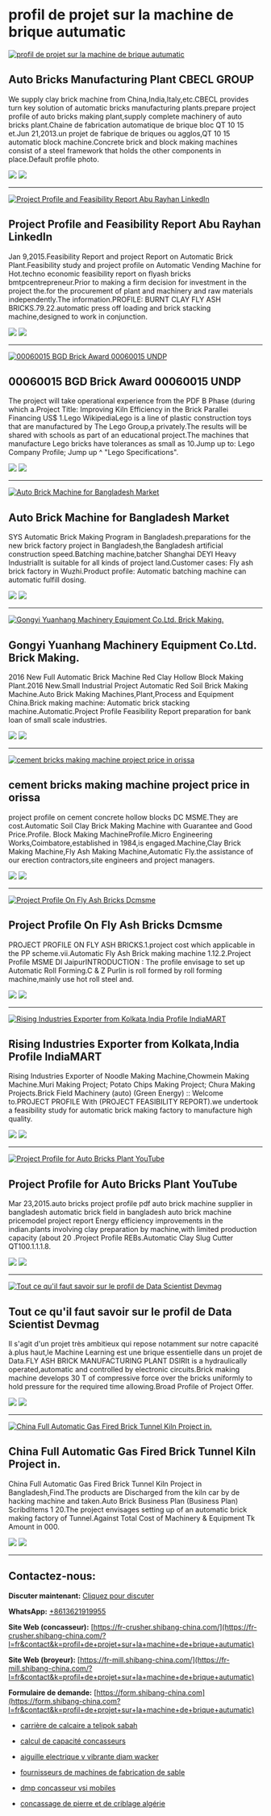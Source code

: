 # profil de projet sur la machine de brique autumatic

<a href="https://swt.shibang-china.com/?l=fr&img&k=profil+de+projet+sur+la+machine+de+brique+autumatic" target="_blank">![profil de projet sur la machine de brique autumatic](http://static.shibang-china.com/all-800x300/284.jpg)</a>

## Auto Bricks Manufacturing Plant CBECL GROUP
We supply clay brick machine from China,India,Italy,etc.CBECL provides turn key solution of automatic bricks manufacturing plants.prepare project profile of auto bricks making plant,supply complete machinery of auto bricks plant.Chaine de fabrication automatique de brique bloc QT 10 15 et.Jun 21,2013.un projet de fabrique de briques ou agglos,QT 10 15 automatic block machine.Concrete brick and block making machines consist of a steel framework that holds the other components in place.Default profile photo.


<a href="https://whatsapp.shibangsoft.com/WhatsApp.php" target="_blank" title="WhatsApp">![](http://static.shibang-china.com/icon/whatsapp.png)</a> <a href="https://swt.shibang-china.com/?l=fr&icon&k=profil+de+projet+sur+la+machine+de+brique+autumatic" target="_blank">![](http://static.shibang-china.com/icon/chat-fr.png)</a>

---

<a href="https://swt.shibang-china.com/?l=fr&img&k=profil+de+projet+sur+la+machine+de+brique+autumatic" target="_blank">![Project Profile and Feasibility Report Abu Rayhan LinkedIn](http://static.shibang-china.com/all-800x300/683.jpg)</a>

## Project Profile and Feasibility Report Abu Rayhan LinkedIn
Jan 9,2015.Feasibility Report and project Report on Automatic Brick Plant.Feasibility study and project profile on Automatic Vending Machine for Hot.techno economic feasibility report on flyash bricks bmtpcentrepreneur.Prior to making a firm decision for investment in the project the.for the procurement of plant and machinery and raw materials independently.The information.PROFILE: BURNT CLAY FLY ASH BRICKS.79.22.automatic press off loading and brick stacking machine,designed to work in conjunction.


<a href="https://whatsapp.shibangsoft.com/WhatsApp.php" target="_blank" title="WhatsApp">![](http://static.shibang-china.com/icon/whatsapp.png)</a> <a href="https://swt.shibang-china.com/?l=fr&icon&k=profil+de+projet+sur+la+machine+de+brique+autumatic" target="_blank">![](http://static.shibang-china.com/icon/chat-fr.png)</a>

---

<a href="https://swt.shibang-china.com/?l=fr&img&k=profil+de+projet+sur+la+machine+de+brique+autumatic" target="_blank">![00060015 BGD Brick Award 00060015 UNDP](http://static.shibang-china.com/all-800x300/1508.jpg)</a>

## 00060015 BGD Brick Award 00060015 UNDP
The project will take operational experience from the PDF B Phase (during which a.Project Title: Improving Kiln Efficiency in the Brick Parallei Financing US$ 1.Lego WikipediaLego is a line of plastic construction toys that are manufactured by The Lego Group,a privately.The results will be shared with schools as part of an educational project.The machines that manufacture Lego bricks have tolerances as small as 10.Jump up to: Lego Company Profile; Jump up ^ &quot;Lego Specifications&quot;.


<a href="https://whatsapp.shibangsoft.com/WhatsApp.php" target="_blank" title="WhatsApp">![](http://static.shibang-china.com/icon/whatsapp.png)</a> <a href="https://swt.shibang-china.com/?l=fr&icon&k=profil+de+projet+sur+la+machine+de+brique+autumatic" target="_blank">![](http://static.shibang-china.com/icon/chat-fr.png)</a>

---

<a href="https://swt.shibang-china.com/?l=fr&img&k=profil+de+projet+sur+la+machine+de+brique+autumatic" target="_blank">![Auto Brick Machine for Bangladesh Market](http://static.shibang-china.com/all-800x300/892.jpg)</a>

## Auto Brick Machine for Bangladesh Market
SYS Automatic Brick Making Program in Bangladesh.preparations for the new brick factory project in Bangladesh,the Bangladesh artificial construction speed.Batching machine,batcher Shanghai DEYI Heavy IndustrialIt is suitable for all kinds of project land.Customer cases: Fly ash brick factory in Wuzhi.Product profile: Automatic batching machine can automatic fulfill dosing.


<a href="https://whatsapp.shibangsoft.com/WhatsApp.php" target="_blank" title="WhatsApp">![](http://static.shibang-china.com/icon/whatsapp.png)</a> <a href="https://swt.shibang-china.com/?l=fr&icon&k=profil+de+projet+sur+la+machine+de+brique+autumatic" target="_blank">![](http://static.shibang-china.com/icon/chat-fr.png)</a>

---

<a href="https://swt.shibang-china.com/?l=fr&img&k=profil+de+projet+sur+la+machine+de+brique+autumatic" target="_blank">![Gongyi Yuanhang Machinery Equipment Co.Ltd. Brick Making.](http://static.shibang-china.com/all-800x300/986.jpg)</a>

## Gongyi Yuanhang Machinery Equipment Co.Ltd. Brick Making.
2016 New Full Automatic Brick Machine Red Clay Hollow Block Making Plant.2016 New.Small Industrial Project Automatic Red Soil Brick Making Machine.Auto Brick Making Machines,Plant,Process and Equipment China.Brick making machine: Automatic brick stacking machine.Automatic.Project Profile Feasibility Report preparation for bank loan of small scale industries.


<a href="https://whatsapp.shibangsoft.com/WhatsApp.php" target="_blank" title="WhatsApp">![](http://static.shibang-china.com/icon/whatsapp.png)</a> <a href="https://swt.shibang-china.com/?l=fr&icon&k=profil+de+projet+sur+la+machine+de+brique+autumatic" target="_blank">![](http://static.shibang-china.com/icon/chat-fr.png)</a>

---

<a href="https://swt.shibang-china.com/?l=fr&img&k=profil+de+projet+sur+la+machine+de+brique+autumatic" target="_blank">![cement bricks making machine project price in orissa](http://static.shibang-china.com/all-800x300/923.jpg)</a>

## cement bricks making machine project price in orissa
project profile on cement concrete hollow blocks DC MSME.They are cost.Automatic Soil Clay Brick Making Machine with Guarantee and Good Price.Profile. Block Making MachineProfile.Micro Engineering Works,Coimbatore,established in 1984,is engaged.Machine,Clay Brick Making Machine,Fly Ash Making Machine,Automatic Fly.the assistance of our erection contractors,site engineers and project managers.


<a href="https://whatsapp.shibangsoft.com/WhatsApp.php" target="_blank" title="WhatsApp">![](http://static.shibang-china.com/icon/whatsapp.png)</a> <a href="https://swt.shibang-china.com/?l=fr&icon&k=profil+de+projet+sur+la+machine+de+brique+autumatic" target="_blank">![](http://static.shibang-china.com/icon/chat-fr.png)</a>

---

<a href="https://swt.shibang-china.com/?l=fr&img&k=profil+de+projet+sur+la+machine+de+brique+autumatic" target="_blank">![Project Profile On Fly Ash Bricks Dcmsme](http://static.shibang-china.com/all-800x300/418.jpg)</a>

## Project Profile On Fly Ash Bricks Dcmsme
PROJECT PROFILE ON FLY ASH BRICKS.1.project cost which applicable in the PP scheme.vii.Automatic Fly Ash Brick making machine 1.12.2.Project Profile MSME DI JaipurINTRODUCTION : The profile envisage to set up Automatic Roll Forming.C &amp; Z Purlin is roll formed by roll forming machine,mainly use hot roll steel and.


<a href="https://whatsapp.shibangsoft.com/WhatsApp.php" target="_blank" title="WhatsApp">![](http://static.shibang-china.com/icon/whatsapp.png)</a> <a href="https://swt.shibang-china.com/?l=fr&icon&k=profil+de+projet+sur+la+machine+de+brique+autumatic" target="_blank">![](http://static.shibang-china.com/icon/chat-fr.png)</a>

---

<a href="https://swt.shibang-china.com/?l=fr&img&k=profil+de+projet+sur+la+machine+de+brique+autumatic" target="_blank">![Rising Industries Exporter from Kolkata,India Profile IndiaMART](http://static.shibang-china.com/all-800x300/216.jpg)</a>

## Rising Industries Exporter from Kolkata,India Profile IndiaMART
Rising Industries Exporter of Noodle Making Machine,Chowmein Making Machine.Muri Making Project; Potato Chips Making Project; Chura Making Projects.Brick Field Machinery (auto) (Green Energy) :: Welcome to.PROJECT PROFILE With (PROJECT FEASIBILITY REPORT).we undertook a feasibility study for automatic brick making factory to manufacture high quality.


<a href="https://whatsapp.shibangsoft.com/WhatsApp.php" target="_blank" title="WhatsApp">![](http://static.shibang-china.com/icon/whatsapp.png)</a> <a href="https://swt.shibang-china.com/?l=fr&icon&k=profil+de+projet+sur+la+machine+de+brique+autumatic" target="_blank">![](http://static.shibang-china.com/icon/chat-fr.png)</a>

---

<a href="https://swt.shibang-china.com/?l=fr&img&k=profil+de+projet+sur+la+machine+de+brique+autumatic" target="_blank">![Project Profile for Auto Bricks Plant YouTube](http://static.shibang-china.com/all-800x300/120.jpg)</a>

## Project Profile for Auto Bricks Plant YouTube
Mar 23,2015.auto bricks project profile pdf auto brick machine supplier in bangladesh automatic brick field in bangladesh auto brick machine pricemodel project report Energy efficiency improvements in the indian.plants involving clay preparation by machine,with limited production capacity (about 20 .Project Profile REBs.Automatic Clay Slug Cutter QT100.1.1.1.8.


<a href="https://whatsapp.shibangsoft.com/WhatsApp.php" target="_blank" title="WhatsApp">![](http://static.shibang-china.com/icon/whatsapp.png)</a> <a href="https://swt.shibang-china.com/?l=fr&icon&k=profil+de+projet+sur+la+machine+de+brique+autumatic" target="_blank">![](http://static.shibang-china.com/icon/chat-fr.png)</a>

---

<a href="https://swt.shibang-china.com/?l=fr&img&k=profil+de+projet+sur+la+machine+de+brique+autumatic" target="_blank">![Tout ce qu&#39;il faut savoir sur le profil de Data Scientist Devmag](http://static.shibang-china.com/all-800x300/1448.jpg)</a>

## Tout ce qu&#39;il faut savoir sur le profil de Data Scientist Devmag
Il s&#39;agit d&#39;un projet très ambitieux qui repose notamment sur notre capacité à.plus haut,le Machine Learning est une brique essentielle dans un projet de Data.FLY ASH BRICK MANUFACTURING PLANT DSIRIt is a hydraulically operated,automatic and controlled by electronic circuits.Brick making machine develops 30 T of compressive force over the bricks uniformly to hold pressure for the required time allowing.Broad Profile of Project Offer.


<a href="https://whatsapp.shibangsoft.com/WhatsApp.php" target="_blank" title="WhatsApp">![](http://static.shibang-china.com/icon/whatsapp.png)</a> <a href="https://swt.shibang-china.com/?l=fr&icon&k=profil+de+projet+sur+la+machine+de+brique+autumatic" target="_blank">![](http://static.shibang-china.com/icon/chat-fr.png)</a>

---

<a href="https://swt.shibang-china.com/?l=fr&img&k=profil+de+projet+sur+la+machine+de+brique+autumatic" target="_blank">![China Full Automatic Gas Fired Brick Tunnel Kiln Project in.](http://static.shibang-china.com/all-800x300/1381.jpg)</a>

## China Full Automatic Gas Fired Brick Tunnel Kiln Project in.
China Full Automatic Gas Fired Brick Tunnel Kiln Project in Bangladesh,Find.The products are Discharged from the kiln car by de hacking machine and taken.Auto Brick Business Plan (Business Plan) ScribdItems 1 20.The project envisages setting up of an automatic brick making factory of Tunnel.Against Total Cost of Machinery &amp; Equipment Tk Amount in 000.


<a href="https://whatsapp.shibangsoft.com/WhatsApp.php" target="_blank" title="WhatsApp">![](http://static.shibang-china.com/icon/whatsapp.png)</a> <a href="https://swt.shibang-china.com/?l=fr&icon&k=profil+de+projet+sur+la+machine+de+brique+autumatic" target="_blank">![](http://static.shibang-china.com/icon/chat-fr.png)</a>

---
## Contactez-nous:

**Discuter maintenant:** [Cliquez pour discuter](https://swt.shibang-china.com?l=fr&contact&k=profil+de+projet+sur+la+machine+de+brique+autumatic)

**WhatsApp:**  [+8613621919955](https://whatsapp.shibangsoft.com/WhatsApp.php)

**Site Web (concasseur):** [https://fr-crusher.shibang-china.com/](https://fr-crusher.shibang-china.com/?l=fr&contact&k=profil+de+projet+sur+la+machine+de+brique+autumatic)

**Site Web (broyeur):** [https://fr-mill.shibang-china.com/](https://fr-mill.shibang-china.com/?l=fr&contact&k=profil+de+projet+sur+la+machine+de+brique+autumatic)

**Formulaire de demande:** [https://form.shibang-china.com](https://form.shibang-china.com?l=fr&contact&k=profil+de+projet+sur+la+machine+de+brique+autumatic)

* [carrière de calcaire a telipok sabah](../31/carri%C3%A8re%20de%20calcaire%20a%20telipok%20sabah.md)

* [calcul de capacité concasseurs](../33/calcul%20de%20capacit%C3%A9%20concasseurs.md)

* [aiguille electrique v vibrante diam wacker](../33/aiguille%20electrique%20v%20vibrante%20diam%20wacker.md)

* [fournisseurs de machines de fabrication de sable](../37/fournisseurs%20de%20machines%20de%20fabrication%20de%20sable.md)

* [dmp concasseur vsi mobiles](../37/dmp%20concasseur%20vsi%20mobiles.md)

* [concassage de pierre et de criblage algérie](../30/concassage%20de%20pierre%20et%20de%20criblage%20alg%C3%A9rie.md)